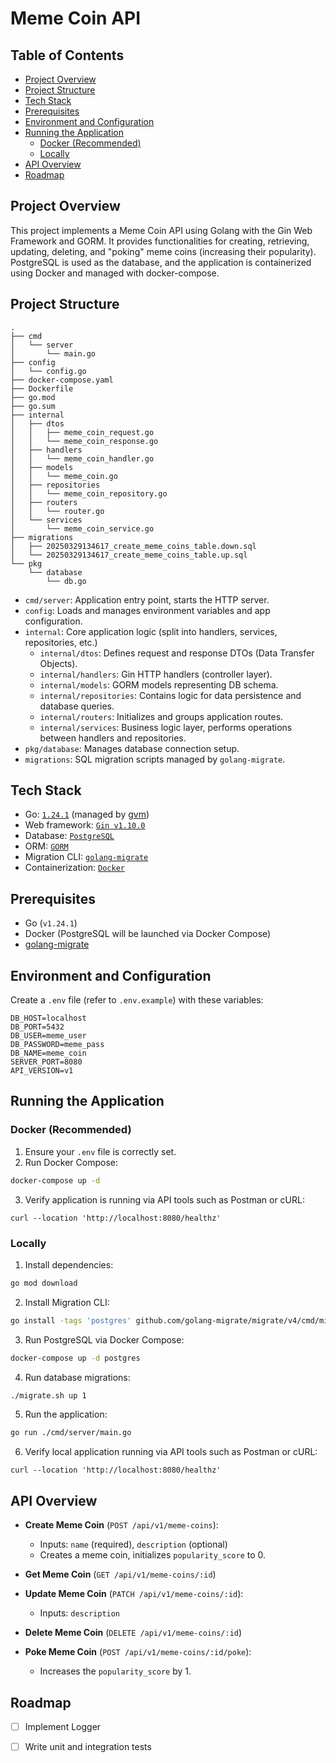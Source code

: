 # Meme Coin API

## Table of Contents

- [Project Overview](#project-overview)
- [Project Structure](#project-structure)
- [Tech Stack](#tech-stack)
- [Prerequisites](#prerequisites)
- [Environment and Configuration](#environment-and-configuration)
- [Running the Application](#running-the-application)
    - [Docker (Recommended)](#docker-recommended)
    - [Locally](#locally)
- [API Overview](#api-overview)
- [Roadmap](#roadmap)

## Project Overview

This project implements a Meme Coin API using Golang with the Gin Web Framework and GORM. It provides functionalities
for creating, retrieving, updating, deleting, and "poking" meme coins (increasing their popularity). PostgreSQL is used
as the database, and the application is containerized using Docker and managed with docker-compose.

## Project Structure

```plaintext
.
├── cmd
│   └── server
│       └── main.go
├── config
│   └── config.go
├── docker-compose.yaml
├── Dockerfile
├── go.mod
├── go.sum
├── internal
│   ├── dtos
│   │   ├── meme_coin_request.go
│   │   └── meme_coin_response.go
│   ├── handlers
│   │   └── meme_coin_handler.go
│   ├── models
│   │   └── meme_coin.go
│   ├── repositories
│   │   └── meme_coin_repository.go
│   ├── routers
│   │   └── router.go
│   └── services
│       └── meme_coin_service.go
├── migrations
│   ├── 20250329134617_create_meme_coins_table.down.sql
│   └── 20250329134617_create_meme_coins_table.up.sql
└── pkg
    └── database
        └── db.go
```

- `cmd/server`: Application entry point, starts the HTTP server.
- `config`: Loads and manages environment variables and app configuration.
- `internal`: Core application logic (split into handlers, services, repositories, etc.)
  - `internal/dtos`: Defines request and response DTOs (Data Transfer Objects).
  - `internal/handlers`: Gin HTTP handlers (controller layer).
  - `internal/models`: GORM models representing DB schema.
  - `internal/repositories`: Contains logic for data persistence and database queries.
  - `internal/routers`: Initializes and groups application routes.
  - `internal/services`: Business logic layer, performs operations between handlers and repositories.
- `pkg/database`: Manages database connection setup.
- `migrations`: SQL migration scripts managed by `golang-migrate`.

## Tech Stack

- Go: [`1.24.1`](https://go.dev/doc/install) (managed by [gvm](https://github.com/moovweb/gvm))
- Web framework: [`Gin v1.10.0`](https://gin-gonic.com/)
- Database: [`PostgreSQL`](https://www.postgresql.org/)
- ORM: [`GORM`](https://gorm.io/)
- Migration CLI: [`golang-migrate`](https://github.com/golang-migrate/migrate)
- Containerization: [`Docker`](https://www.docker.com/)

## Prerequisites

- Go (`v1.24.1`)
- Docker (PostgreSQL will be launched via Docker Compose)
- [golang-migrate](https://github.com/golang-migrate/migrate)

## Environment and Configuration

Create a `.env` file (refer to `.env.example`) with these variables:

```env
DB_HOST=localhost
DB_PORT=5432
DB_USER=meme_user
DB_PASSWORD=meme_pass
DB_NAME=meme_coin
SERVER_PORT=8080
API_VERSION=v1
```

## Running the Application

### Docker (Recommended)

1. Ensure your `.env` file is correctly set.
2. Run Docker Compose:

```bash
docker-compose up -d
```

3. Verify application is running via API tools such as Postman or cURL:

```
curl --location 'http://localhost:8080/healthz'
```

### Locally

1. Install dependencies:

```bash
go mod download
```

2. Install Migration CLI:

```bash
go install -tags 'postgres' github.com/golang-migrate/migrate/v4/cmd/migrate@latest
```

3. Run PostgreSQL via Docker Compose:

```bash
docker-compose up -d postgres
```

4. Run database migrations:

```bash
./migrate.sh up 1
```

5. Run the application:

```bash
go run ./cmd/server/main.go
```

6. Verify local application running via API tools such as Postman or cURL:

```
curl --location 'http://localhost:8080/healthz'
```

## API Overview

- **Create Meme Coin** (`POST /api/v1/meme-coins`):
    - Inputs: `name` (required), `description` (optional)
    - Creates a meme coin, initializes `popularity_score` to 0.

- **Get Meme Coin** (`GET /api/v1/meme-coins/:id`)

- **Update Meme Coin** (`PATCH /api/v1/meme-coins/:id`):
    - Inputs: `description`

- **Delete Meme Coin** (`DELETE /api/v1/meme-coins/:id`)

- **Poke Meme Coin** (`POST /api/v1/meme-coins/:id/poke`):
    - Increases the `popularity_score` by 1.

## Roadmap

- [ ] Implement Logger
- [ ] Write unit and integration tests

